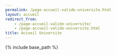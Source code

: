 ```yaml
---
permalink: /page-accueil-valide-universite.html
layout: accueil
redirect_from:
    - /page-accueil-valide-universite/
    - /page-accueil-valide-universite.html
title: Accueil Universite
---
```


{% include base_path %}